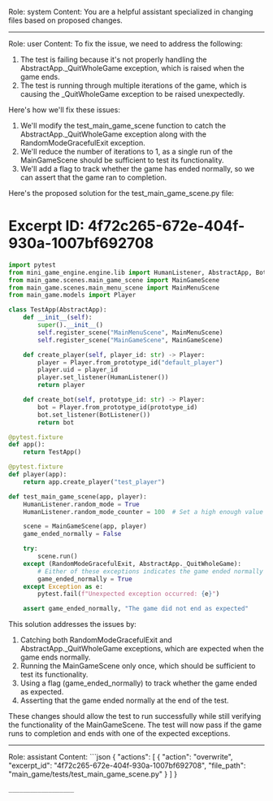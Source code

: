 Role: system
Content: You are a helpful assistant specialized in changing files based on proposed changes.
__________________
Role: user
Content: To fix the issue, we need to address the following:

1. The test is failing because it's not properly handling the AbstractApp._QuitWholeGame exception, which is raised when the game ends.
2. The test is running through multiple iterations of the game, which is causing the _QuitWholeGame exception to be raised unexpectedly.

Here's how we'll fix these issues:

1. We'll modify the test_main_game_scene function to catch the AbstractApp._QuitWholeGame exception along with the RandomModeGracefulExit exception.
2. We'll reduce the number of iterations to 1, as a single run of the MainGameScene should be sufficient to test its functionality.
3. We'll add a flag to track whether the game has ended normally, so we can assert that the game ran to completion.

Here's the proposed solution for the test_main_game_scene.py file:

# Excerpt ID: 4f72c265-672e-404f-930a-1007bf692708
```python main_game/tests/test_main_game_scene.py
import pytest
from mini_game_engine.engine.lib import HumanListener, AbstractApp, BotListener, RandomModeGracefulExit
from main_game.scenes.main_game_scene import MainGameScene
from main_game.scenes.main_menu_scene import MainMenuScene
from main_game.models import Player

class TestApp(AbstractApp):
    def __init__(self):
        super().__init__()
        self.register_scene("MainMenuScene", MainMenuScene)
        self.register_scene("MainGameScene", MainGameScene)

    def create_player(self, player_id: str) -> Player:
        player = Player.from_prototype_id("default_player")
        player.uid = player_id
        player.set_listener(HumanListener())
        return player

    def create_bot(self, prototype_id: str) -> Player:
        bot = Player.from_prototype_id(prototype_id)
        bot.set_listener(BotListener())
        return bot

@pytest.fixture
def app():
    return TestApp()

@pytest.fixture
def player(app):
    return app.create_player("test_player")

def test_main_game_scene(app, player):
    HumanListener.random_mode = True
    HumanListener.random_mode_counter = 100  # Set a high enough value to ensure the game completes

    scene = MainGameScene(app, player)
    game_ended_normally = False

    try:
        scene.run()
    except (RandomModeGracefulExit, AbstractApp._QuitWholeGame):
        # Either of these exceptions indicates the game ended normally
        game_ended_normally = True
    except Exception as e:
        pytest.fail(f"Unexpected exception occurred: {e}")

    assert game_ended_normally, "The game did not end as expected"
```

This solution addresses the issues by:

1. Catching both RandomModeGracefulExit and AbstractApp._QuitWholeGame exceptions, which are expected when the game ends normally.
2. Running the MainGameScene only once, which should be sufficient to test its functionality.
3. Using a flag (game_ended_normally) to track whether the game ended as expected.
4. Asserting that the game ended normally at the end of the test.

These changes should allow the test to run successfully while still verifying the functionality of the MainGameScene. The test will now pass if the game runs to completion and ends with one of the expected exceptions.
__________________
Role: assistant
Content: ```json
{
  "actions": [
    {
      "action": "overwrite",
      "excerpt_id": "4f72c265-672e-404f-930a-1007bf692708",
      "file_path": "main_game/tests/test_main_game_scene.py"
    }
  ]
}
```
__________________
